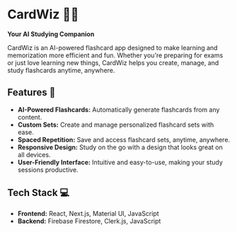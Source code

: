# CardWiz 🧙‍♂️

**Your AI Studying Companion**

CardWiz is an AI-powered flashcard app designed to make learning and memorization more efficient and fun. Whether you're preparing for exams or just love learning new things, CardWiz helps you create, manage, and study flashcards anytime, anywhere.

## Features 🤩

- **AI-Powered Flashcards:** Automatically generate flashcards from any content.
- **Custom Sets:** Create and manage personalized flashcard sets with ease.
- **Spaced Repetition:** Save and access flashcard sets, anytime, anywhere. 
- **Responsive Design:** Study on the go with a design that looks great on all devices.
- **User-Friendly Interface:** Intuitive and easy-to-use, making your study sessions productive.

## Tech Stack 💻

- **Frontend:** React, Next.js, Material UI, JavaScript
- **Backend:** Firebase Firestore, Clerk.js, JavaScript
